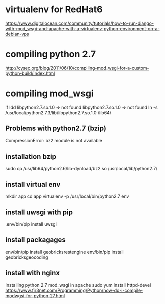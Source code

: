 # virtualenv for RedHat6
https://www.digitalocean.com/community/tutorials/how-to-run-django-with-mod_wsgi-and-apache-with-a-virtualenv-python-environment-on-a-debian-vps

# compiling python 2.7
http://cysec.org/blog/2011/06/10/compiling-mod_wsgi-for-a-custom-python-build/index.html

# compiling mod_wsgi
if ldd libpython2.7.so.1.0 => not found
libpython2.7.so.1.0 => not found
ln -s /usr/local/python2.7.3/lib/libpython2.7.so.1.0 /lib64/

## Problems with python2.7 (bzip)
CompressionError: bz2 module is not available

## installation bzip
sudo cp /usr/lib64/python2.6/lib-dynload/bz2.so /usr/local/lib/python2.7/

## install virtual env 
mkdir app
cd app
virtualenv -p /usr/local/bin/python2.7 env

## install uwsgi with pip
.env/bin/pip install uwsgi



## install packagages
env/bin/pip install geobricksrestengine
env/bin/pip install geobricksgeocoding

## install with nginx




Installing python 2.7 mod_wsgi in apache
sudo yum install httpd-devel
https://www.fir3net.com/Programming/Python/how-do-i-compile-modwgsi-for-python-27.html



